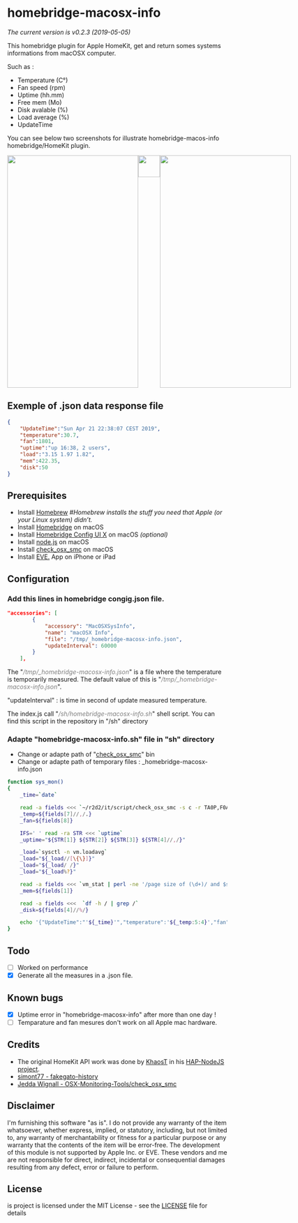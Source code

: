 # homebridge-macosx-info
*The current version is v0.2.3 (2019-05-05)*

This homebridge plugin for Apple HomeKit, get and return somes systems informations from macOSX computer. 

Such as :
* Temperature (C°)
* Fan speed (rpm)
* Uptime (hh.mm)
* Free mem (Mo)
* Disk avalable (%)
* Load average (%)
* UpdateTime

You can see below two screenshots for illustrate homebridge-macos-info homebridge/HomeKit plugin.
<div style="width:650px; height:533px; overflow:scroll; overflow-x: scroll;overflow-y: hidden">
<img style=" float:left; display:inline" src=https://di-marco.net/screenshots/screenshot_1.png width="300px" height="533px"/>
<img style=" float:left; display:inline" src=https://di-marco.net/screenshots/.fake.png width="50px" height="50px"/>
<img style=" float:left; display:inline" src=https://di-marco.net/screenshots/screenshot_2.png width="300px" height="533px"/>
</div>

## Exemple of .json data response file
```json  
{
    "UpdateTime":"Sun Apr 21 22:38:07 CEST 2019",
    "temperature":30.7,
    "fan":1801,
    "uptime":"up 16:38, 2 users",
    "load":"3.15 1.97 1.82",
    "mem":422.35,
    "disk":50
}
```
## Prerequisites
* Install <a href="https://brew.sh">Homebrew</a> *#Homebrew installs the stuff you need that Apple (or your Linux system) didn’t.*
* Install <a href="https://github.com/nfarina/homebridge/wiki/Install-Homebridge-on-macOS">Homebridge</a> on macOS
* Install <a href="https://github.com/oznu/homebridge-config-ui-x#readme">Homebridge Config UI X</a> on macOS *(optional)*
* Install <a href="https://nodejs.org/en/download/package-manager/#macos">node.js</a> on macOS
* Install <a href="https://github.com/jedda/OSX-Monitoring-Tools/tree/master/check_osx_smc">check_osx_smc</a> on macOS
* Install <a href="https://www.evehome.com/en/eve-app">EVE.</a> App on iPhone or iPad

## Configuration
### Add this lines in homebridge congig.json file.
```json    
"accessories": [
        {
            "accessory": "MacOSXSysInfo",
            "name": "macOSX Info",
            "file": "/tmp/_homebridge-macosx-info.json",
            "updateInterval": 60000
        }
    ],
```
The "<span style="color:grey">*/tmp/_homebridge-macosx-info.json*</span>" is a file where the temperature is temporarily measured. The default value of this is "<span style="color:grey">*/tmp/_homebridge-macosx-info.json*</span>".

"updateInterval" : is time in second of update measured temperature.

The index.js call "<span style="color:grey">*/sh/homebridge-macosx-info.sh*</span>" shell script. You can find this script in the repository in "/sh" directory

### Adapte "homebridge-macosx-info.sh" file in "sh" directory
* Change or adapte path of "<a href="https://github.com/jedda/OSX-Monitoring-Tools/tree/master/check_osx_smc">check_osx_smc</a>" bin
* Change or adapte path of temporary files : _homebridge-macosx-info.json

```sh
function sys_mon()
{
    _time=`date`

    read -a fields <<< `~/r2d2/it/script/check_osx_smc -s c -r TA0P,F0Ac -w 70,5200 -c 85,5800`
    _temp=${fields[7]//,/.}
    _fan=${fields[8]}

    IFS=' ' read -ra STR <<< `uptime`   
    _uptime="${STR[1]} ${STR[2]} ${STR[3]} ${STR[4]//,/}"

    _load=`sysctl -n vm.loadavg` 
    _load="${_load//[\{\}]}"
    _load="${_load/ /}"
    _load="${_load%?}"

    read -a fields <<< `vm_stat | perl -ne '/page size of (\d+)/ and $size=$1; /Pages\s+([^:]+)[^\d]+(\d+)/ and printf("%-16s % 16.2f Mi\n", "$1:", $2 * $size / 1048576)' | grep "free:"`
    _mem=${fields[1]}

    read -a fields <<<  `df -h / | grep /`
    _disk=${fields[4]//%/}

    echo '{"UpdateTime":"'${_time}'","temperature":'${_temp:5:4}',"fan":'${_fan:5:4}',"uptime":"'${_uptime}'","load":"'${_load}'","mem":'${_mem:0:6}',"disk":'${_disk}'}' > /tmp/_homebridge-macosx-info.json
}
```

## Todo
- [ ] Worked on performance 
- [x] Generate all the measures in a .json file.

## Known bugs
- [x] Uptime error in "homebridge-macosx-info" after more than one day !
- [ ] Temparature and fan mesures don't work on all Apple mac hardware.    

## Credits
* The original HomeKit API work was done by <a href="https://twitter.com/khaost">KhaosT</a> in his <a href="https://github.com/KhaosT/HAP-NodeJS">HAP-NodeJS project<a/>.
* <a href="https://github.com/simont77/fakegato-history">simont77 - fakegato-history</a>
* <a href="https://github.com/jedda/OSX-Monitoring-Tools/tree/master/check_osx_smc">Jedda Wignall - OSX-Monitoring-Tools/check_osx_smc</a>


## Disclaimer
I'm furnishing this software "as is". I do not provide any warranty of the item whatsoever, whether express, implied, or statutory, including, but not limited to, any warranty of merchantability or fitness for a particular purpose or any warranty that the contents of the item will be error-free. The development of this module is not supported by Apple Inc. or EVE. These vendors and me are not responsible for direct, indirect, incidental or consequential damages resulting from any defect, error or failure to perform.

## License
is project is licensed under the MIT License - see the <a href="https://github.com/ad5030/homebridge-macosx-info/blob/master/LICENSE"> LICENSE</a> file for details